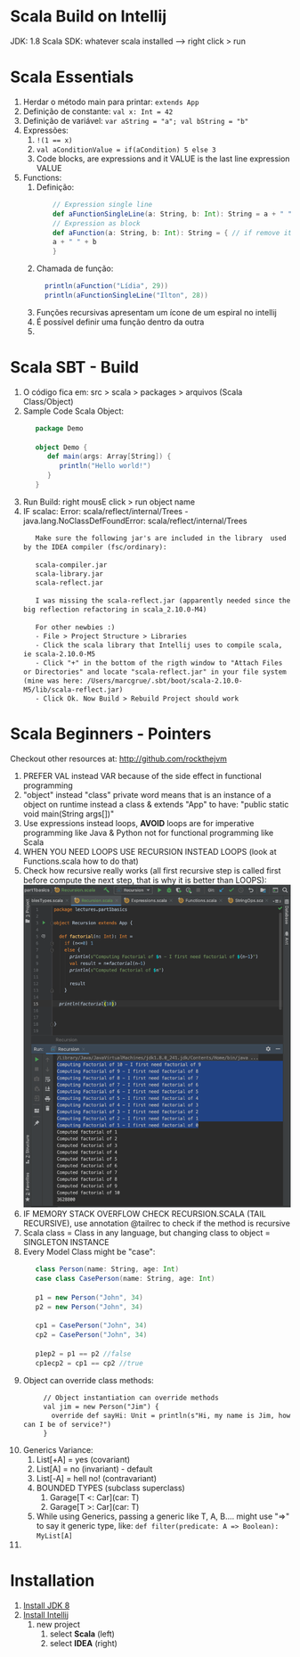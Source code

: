 # Scala Build on Intellij
JDK: 1.8
Scala SDK: whatever scala installed
--> right click > run

# Scala Essentials

1. Herdar o método main para printar: ``` extends App ```
1. Definição de constante: ``` val x: Int = 42 ```
1. Definição de variável: ``` var aString = "a"; val bString = "b" ```
1. Expressões: 
   1. ``` !(1 == x) ``` 
   1. ``` val aConditionValue = if(aCondition) 5 else 3 ```
   1. Code blocks, are expressions and it VALUE is the last line expression VALUE
1. Functions:
   1. Definição:
        ```scala
            // Expression single line
            def aFunctionSingleLine(a: String, b: Int): String = a + " " + b
            // Expression as block
            def aFunction(a: String, b: Int): String = { // if remove it :String it compiler automatically knows what to return
            a + " " + b
            }
        ```
   1. Chamada de função:
        ```scala
          println(aFunction("Lídia", 29))
          println(aFunctionSingleLine("Ilton", 28))
        ```
   1. Funções recursivas apresentam um ícone de um espiral no intellij
   1. É possível definir uma função dentro da outra
   1.  

# Scala SBT - Build

1. O código fica em: src > scala > packages > arquivos (Scala Class/Object)
1. Sample Code Scala Object:
   ```scala
      package Demo
      
      object Demo {
         def main(args: Array[String]) {
            println("Hello world!")
         }
      }
   ```
1. Run Build: right mousE click > run object name 
1. IF scalac: Error: scala/reflect/internal/Trees - java.lang.NoClassDefFoundError: scala/reflect/internal/Trees
   ```   
      Make sure the following jar's are included in the library  used by the IDEA compiler (fsc/ordinary):
   
      scala-compiler.jar
      scala-library.jar
      scala-reflect.jar
      
      I was missing the scala-reflect.jar (apparently needed since the big reflection refactoring in scala_2.10.0-M4)
      
      For other newbies :)
      - File > Project Structure > Libraries
      - Click the scala library that Intellij uses to compile scala, ie scala-2.10.0-M5
      - Click "+" in the bottom of the rigth window to "Attach Files or Directories" and locate "scala-reflect.jar" in your file system (mine was here: /Users/marcgrue/.sbt/boot/scala-2.10.0-M5/lib/scala-reflect.jar)
      - Click Ok. Now Build > Rebuild Project should work
   ```

# Scala Beginners - Pointers
Checkout other resources at: http://github.com/rockthejvm

1. PREFER VAL instead VAR because of the side effect in functional programming
1. "object" instead "class" private word means that is an instance of a object on runtime instead a class & extends "App" to have: "public static void main(String args[])" 
1. Use expressions instead loops, __AVOID__ loops are for imperative programming like Java & Python not for functional programming like Scala
1. WHEN YOU NEED LOOPS USE RECURSION INSTEAD LOOPS (look at Functions.scala how to do that)
1. Check how recursive really works (all first recursive step is called first before compute the next step, that is why it is better than LOOPS):
![How recursive calls work](https://github.com/TonGarcia/scala-jvm-starter/blob/master/imgs/how_recursive_works.png?raw=true)
1. IF MEMORY STACK OVERFLOW CHECK RECURSION.SCALA (TAIL RECURSIVE), use annotation @tailrec to check if the method is recursive
1. Scala class = Class in any language, but changing class to object = SINGLETON INSTANCE
1. Every Model Class might be "case":
    ```scala
       class Person(name: String, age: Int)
       case class CasePerson(name: String, age: Int)
   
       p1 = new Person("John", 34)
       p2 = new Person("John", 34)
   
       cp1 = CasePerson("John", 34)
       cp2 = CasePerson("John", 34)
   
       p1ep2 = p1 == p2 //false
       cp1ecp2 = cp1 == cp2 //true
    ```
1. Object can override class methods:
    ```
         // Object instantiation can override methods
         val jim = new Person("Jim") {
           override def sayHi: Unit = println(s"Hi, my name is Jim, how can I be of service?")
         }
    ```
1. Generics Variance:
    1. List[+A] = yes (covariant)
    1. List[A] = no (invariant) - default
    1. List[-A] = hell no! (contravariant)
    1. BOUNDED TYPES (subclass superclass)
        1. Garage[T <: Car](car: T)
        1. Garage[T >: Car](car: T)
    1. While using Generics, passing a generic like T, A, B.... might use "=>" to say it generic type, like: ``` def filter(predicate: A => Boolean): MyList[A] ```
1. 


# Installation

1. [Install JDK 8](https://www.oracle.com/java/technologies/javase/javase-jdk8-downloads.html)
1. [Install Intellij](https://www.jetbrains.com/idea/download/)
    1. new project
        1. select __Scala__ (left)
        1. select __IDEA__ (right)
     
